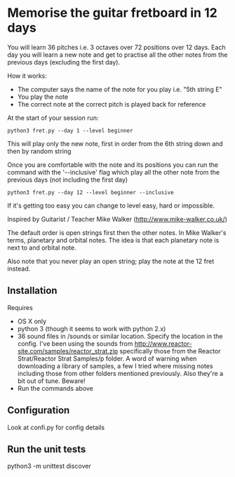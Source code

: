 Memorise the guitar fretboard in 12 days
========================================

You will learn 36 pitches i.e. 3 octaves over 72 positions over 12 days.
Each day you will learn a new note and get to practise all the other notes from
the previous days (excluding the first day).

How it works:
* The computer says the name of the note for you play i.e. "5th string E"
* You play the note
* The correct note at the correct pitch is played back for reference

At the start of your session run:

    python3 fret.py --day 1 --level beginner

This will play only the new note, first in order from the 6th string down and
then by random string

Once you are comfortable with the note and its positions you can run the command
with the '--inclusive' flag which play all the other note from the previous days
(not including the first day)

    python3 fret.py --day 12 --level beginner --inclusive

If it's getting too easy you can change to level easy, hard or impossible.

Inspired by Guitarist / Teacher Mike Walker (http://www.mike-walker.co.uk/)

The default order is open strings first then the other notes. In Mike Walker's
terms, planetary and orbital notes. The idea is that each planetary note is next
 to and orbital note.

Also note that you never play an open string; play the note at the 12 fret instead.

Installation
------------

Requires
* OS X only
* python 3 (though it seems to work with python 2.x)
* 36 sound files in /sounds or similar location. Specify the location in the config. I've been using the sounds from http://www.reactor-site.com/samples/reactor_strat.zip specifically those from the Reactor Strat/Reactor Strat Samples/p folder. A word of warning when downloading a library of samples, a few I tried where missing notes including those from other folders mentioned previously. Also they're a bit out of tune. Beware!
* Run the commands above

Configuration
------------------
Look at confi.py for config details


Run the unit tests
-----------------------
python3 -m unittest discover
